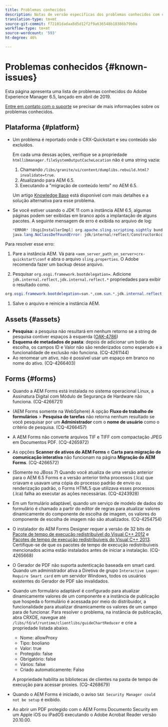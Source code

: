 ```yaml
---
title: Problemas conhecidos
description: Notas de versão específicas dos problemas conhecidos com o Adobe Experience Manager 6.5
translation-type: tm+mt
source-git-commit: f72101dadaa8d5d12f2f9a636548b18386b79b0a
workflow-type: tm+mt
source-wordcount: '593'
ht-degree: 46%

---
```



# Problemas conhecidos {#known-issues}

Esta página apresenta uma lista de problemas conhecidos do Adobe Experience Manager 6.5, lançado em abril de 2019.

[Entre em contato com o suporte](https://helpx.adobe.com/br/support/experience-manager.html) se precisar de mais informações sobre os problemas conhecidos.

## Plataforma {#platform}

* Um problema é reportado onde o CRX-Quickstart e seu conteúdo são excluídos.

   Em cada uma dessas ações, verifique se a propriedade `htmllibmanager.fileSystemOutputCacheLocation` não é uma string vazia:

   1. Chamando `/libs/granite/ui/content/dumplibs.rebuild.html?invalidate=true`.
   2. Atualizando para AEM 6.5.
   3. Executando a &quot;migração de conteúdo lento&quot; no AEM 6.5.

   Um artigo [Knowledge Base](https://helpx.adobe.com/experience-manager/kb/avoid-crx-quickstart-deletion-in-aem-6-5.html) está disponível com mais detalhes e a solução alternativa para esse problema.

* Se você estiver usando o JDK 11 com a instância AEM 6.5, algumas páginas podem ser exibidas em branco após a implantação de alguns pacotes. A seguinte mensagem de erro é exibida no arquivo de log:

   ```java
   *ERROR* [OsgiInstallerImpl] org.apache.sling.scripting.sightly bundle org.apache.sling.scripting.sightly:1.1.2.1_4_0 (558)[org.apache.sling.scripting.sightly.impl.engine.extension.use.JavaUseProvider(3345)] : Error during instantiation of the implementation object (java.lang.NoClassDefFoundError: jdk/internal/reflect/ConstructorAccessorImpl)
   java.lang.NoClassDefFoundError: jdk/internal/reflect/ConstructorAccessorImpl
   ```

Para resolver esse erro:

1. Pare a instância AEM. Vá para `<aem_server_path_on_server>crx-quickstart\conf` e abra o arquivo `sling.properties`. O Adobe recomenda fazer um backup desse arquivo.

1. Pesquisar `org.osgi.framework.bootdelegation=`. Adicione `jdk.internal.reflect,jdk.internal.reflect.*` propriedades para exibir o resultado como.

```java
org.osgi.framework.bootdelegation=sun.*,com.sun.*,jdk.internal.reflect,jdk.internal.reflect.*
```

1. Salve o arquivo e reinicie a instância AEM.

## Assets {#assets}

* **Pesquisa:** a pesquisa não resultará em nenhum retorno se a string de pesquisa contiver espaços à esquerda ([OAK-4786](https://issues.apache.org/jira/browse/OAK-4786))
* **Esquema de metadados de pasta**: depois de adicionar um botão de escolha, os campos ID e Valor não são renderizados como esperado e a funcionalidade de exclusão não funciona. (CQ-4261144)
* Ao renomear um ativo, não é possível usar um espaço em branco no nome do ativo. (CQ-4266403)

## Forms {#forms}

* Quando a AEM Forms está instalada no sistema operacional Linux, a Assinatura Digital com Módulo de Segurança de Hardware não funciona. (CQ-4266721)
* (AEM Forms somente na WebSphere) A opção **Fluxo de trabalho de formulários** > **Pesquisa de tarefas** não retorna nenhum resultado se você pesquisar por um **Administrador** com o **nome de usuário** como o critério de pesquisa. (CQ-4266457)

* A AEM Forms não converte arquivos TIF e TIFF com compactação JPEG em Documentos PDF. (CQ-4265972)
* As opções **Scanner de ativos do AEM Forms** e **Carta para migração de comunicação interativa** não funcionam na página **Migração do AEM Forms**. (CQ-4266572)

* (Somente no JBoss 7) Quando você atualiza de uma versão anterior para o AEM 6.5 Forms e a versão anterior tinha processos (.lca) que criavam e usavam uma cópia do processo padrão de envio ou renderização padrão, o Forms HTML5 que utilizava esses processos (.lca) falha ao executar as ações necessárias. (CQ-4243928)
* Em um formulário adaptável, quando um serviço de modelo de dados do formulário é chamado a partir do editor de regras para atualizar valores dinamicamente do componente de escolha de imagem, os valores do componente de escolha de imagem não são atualizados. (CQ-4254754)
* O instalador do AEM Forms Designer requer a versão de 32 bits de [Pacote de tempo de execução redistribuível do Visual C++ 2012](https://support.microsoft.com/pt-br/help/2977003/the-latest-supported-visual-c-downloads) e [Pacotes de tempo de execução redistribuíveis do Visual C++ 2013](https://support.microsoft.com/pt-br/help/3179560/update-for-visual-c-2013-and-visual-c-redistributable-package). Certifique-se de que os pacotes de tempo de execução redistribuíveis mencionados acima estão instalados antes de iniciar a instalação. (CQ-4265668)

* O Gerador de PDF não suporta autenticação baseada em smart card.  Quando um administrador ativa a Diretiva de grupo `Interactive Logon: Require Smart card` em um servidor Windows, todos os usuários existentes do Gerador de PDF são invalidados.

* Quando um formulário adaptável é configurado para atualizar dinamicamente valores de um componente e a instância de publicação que hospeda o formulário é acessada por meio do distribuidor, a funcionalidade para atualizar dinamicamente os valores de um campo para de funcionar. Para resolver o problema, na instância de publicação, abra CRXDE, navegue até `/libs/fd/af/runtime/clientlibs/guideChartReducer` e crie a propriedade listada abaixo.

   * Nome: allowProxy
   * Tipo: booliano
   * Valor: true
   * Protegido: false
   * Obrigatório: false
   * Vários: false
   * Criado automaticamente: Falso

   A propriedade habilita as bibliotecas de clientes na pasta de tempo de execução para acessar proxies. (CQ-4268679)

* Quando o AEM Forms é iniciado, o aviso `SAX Security Manager could not be setup` é exibido.
* Ao abrir um PDF protegido com o AEM Forms Documento Security em um Apple iOS ou iPadOS executando o Adobe Acrobat Reader versão 20.10.00.
